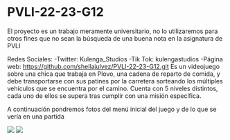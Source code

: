 # PVLI-22-23-G12
El proyecto es un trabajo meramente universitario, 
no lo utilizaremos para otros fines que no sean 
la búsqueda de una buena nota en la asignatura de PVLI

Redes Sociales:
-Twitter: Kulenga_Studios
-Tik Tok: kulengastudios
-Página web: https://github.com/sheilajulvez/PVLI-22-23-G12.git
Es un videojuego sobre una chica que trabaja en Plovo, una cadena de reparto de comida, y debe transportarse con sus patines por la carretera sorteando los múltiples vehículos que se encuentra por el camino.
Cuenta con 5 niveles distintos, cada uno de ellos se supera tras cumplir con una misión específica.

A continuación pondremos fotos del menú inicial del juego y de lo que se vería en una partida


<image src="/images/inicio.png">
  
  
  
  
  
  
  
  
  
  
  


<image src="/images/partidaPrototipo.png">
 
